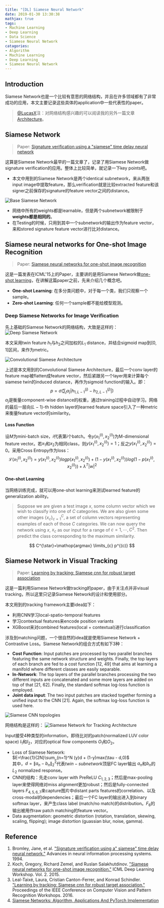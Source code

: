 ```yaml
---
title: "[DL] Siamese Neural Network"
date: 2019-01-30 13:30:38
mathjax: true
tags:
- Machine Learning
- Deep Learning
- Data Science
- Siamese Neural Network
catagories:
- Algorithm
- Machine Learning
- Deep Learning
- Siamese Neural Network
---
```

## Introduction
Siamese Network也是一个比较有意思的网络结构，并且在许多领域都有了非常成功的应用，本文主要记录这些具体的application中一些代表性的paper。
> [@LucasX](https://www.zhihu.com/people/xulu-0620)注：对网络结构感兴趣的可以阅读我的另外一篇文章[Architecture](https://lucasxlu.github.io/blog/2018/11/18/dl-architecture/)。

## Siamese Network
> Paper: [Signature verification using a "siamese" time delay neural network](http://papers.nips.cc/paper/769-signature-verification-using-a-siamese-time-delay-neural-network.pdf)

这算是Siamese Network最早的一篇文章了，记录了用Siamese Network做signature verification的应用。整体上比较简单，就记录一下key points吧。
* 本文中用到的Siamese Network是两个identical subnetwork，来从两张input image中提取feature，那么verification就是比较extracted feature和该signer之前保存的signature的feature vector之间的distance。
  
![Base Siamese Network](https://raw.githubusercontent.com/lucasxlu/blog/master/source/_posts/dl-siamese-net/base_siam_net.jpg)
* 网络中所有的weights都是learnable，但是两个subnetwork被限制于**weights都是相同的**。
* 在Testing的时候，只用到其中一个subnetwork的输出作为feature vector，来和stored signature feature vector进行比对distance。


## Siamese neural networks for One-shot Image Recognition
> Paper: [Siamese neural networks for one-shot image recognition](https://www.cs.cmu.edu/~rsalakhu/papers/oneshot1.pdf)

这是一篇发表在ICML'15上的Paper，主要讲的是用Siamese Network做[one-shot learning](https://en.wikipedia.org/wiki/One-shot_learning)，在讲解这篇paper之前，先来介绍几个概念吧。
* **One-shot Learning**: 在多分类问题中，对于每一个类，我们只观察一个sample。
* **Zero-shot Learning**: 任何一个sample都不能给模型观测。

### Deep Siamese Networks for Image Verification
先上基础的Siamese Network的网络结构，大致是这样的：
![Deep Siamese Network](https://raw.githubusercontent.com/lucasxlu/blog/master/source/_posts/dl-siamese-net/dsn.jpg)

本文采用twin feature $h_1$与$h_2$之间加权的$L_1$ distance，并结合sigmoid map到$[0, 1]$区间，来作为metric。

![Convolutional Siamese Architecture](https://raw.githubusercontent.com/lucasxlu/blog/master/source/_posts/dl-siamese-net/conv_arch_siam.jpg)

上述是本文用到的Convolutional Siamese Architecture，最后一个conv layer的feature map被flatten成feature vector，然后紧跟另一个layer用来计算每个siamese twin的induced distance，再作为sigmoid function的输入。即：
$$
p=\sigma(\sum_j \alpha_j |h_{1,L-1}^{(j)} - h_{2,L-1}^{(j)}|)
$$
$\alpha_j$是衡量component-wise distance的权重，通过training过程中自动学习。网络的最后一层向$(L-1)$-th hidden layer的learned feature space引入了一种metric来衡量feature vector的similarity。

#### Loss Function
设$M$为mini-batch size，$i$代表第$i$个batch。令$y(x_1^{(i)}, x_2^{(i)})$为M-dimensional feature vector。若$x_1$和$x_2$为相同class，则$y(x_1^{(i)}, x_2^{(i)})=1$；反之$y(x_1^{(i)}, x_2^{(i)})=0$。采用Cross Entropy作为loss：
$$
\mathcal{L}(x_1^{(i)}, x_2^{(i)})=y(x_1^{(i)}, x_2^{(i)})log p(x_1^{(i)}, x_2^{(i)}) + (1- y(x_1^{(i)}, x_2^{(i)}))log (1-p(x_1^{(i)}, x_2^{(i)})) + \lambda^T |w|^2
$$

#### One-shot Learning
当网络训练完成，就可以用one-shot learning来测试learned feature的generalization ability。
> Suppose we are given a test image $x$, some column vector which we wish to classify into one of $C$ categories. We are also given some other images $\{x_c\}_{c=1}^C$, a set of column vectors representing examples of each of those $C$ categories. We can now query the network using $x$, $x_c$ as our input for a range of $c=1,\cdots,C^2$. Then predict the class corresponding to the maximum similarity.

$$
C^{\star}=\mathop{argmax} \limits_{c} p^{(c)}
$$

## Siamese Network in Visual Tracking
> Paper: [Learning by tracking: Siamese cnn for robust target association](https://www.cv-foundation.org//openaccess/content_cvpr_2016_workshops/w12/papers/Leal-Taixe_Learning_by_Tracking_CVPR_2016_paper.pdf)

这是一篇利用Siamese Network做tracking的paper，由于关注点并非visual tracking，所以这里只记录Siamese Network的设计和使用部分。

本文用到的tracking framework主要idea如下：
* 利用CNN学习local-spatio-temporal features
* 学习contextual features来encode position variants
* XGBoost来对combined features(local + contextual)进行classification

涉及到matching问题，一个很自然的idea就是使用Siamese Network + Contrastive Loss。Siamese Network的组合方式有如下3种：
* **Cost Function**: Input patches are processed by two parallel branches featuring the same network structure and weights. Finally, the top layers of each branch are fed to a cost function [12, 49] that aims at learning a manifold where different classes are easily separable.
* **In-Network**: The top layers of the parallel branches processing the two different inputs are concatenated and some more layers are added on top of that [21, 62]. Finally, the standard softmax log-loss function is employed.
* **Joint data input**: The two input patches are stacked together forming a unified input to the CNN [21]. Again, the softmax log-loss function is used here.

![Siamese CNN topologies](https://raw.githubusercontent.com/lucasxlu/blog/master/source/_posts/dl-siamese-net/siam_net_topology.png)


网络结构是这样的：
![Siamese Network for Tracking Architecture](https://raw.githubusercontent.com/lucasxlu/blog/master/source/_posts/dl-siamese-net/siam_net_tracking_arch.png)

Input接受4种类型的information，即待比对的patch(normalized LUV color space) $I_1$和$I_2$，对应的optical flow components $O_1$和$O_2$。

* Loss of Siamese Network:   
  $E=\frac{1}{2N}\sum_{n=1}^N (y)d + (1-y)max(\tau - d,0)$  
  其中，$d=\|a_n-b_n\|_2^2$代表$twin-subnetwork$顶层FC layer输出 $a_n$和$b_n$的$L_2$ normalized response。
* CNN的结构：先走conv layer with PreReLU $C_{1,2,3}$；然后是max-pooling layer来使得网络对miss alignment更加robust；然后是fully-connected layers $F_{4,5,6,7}$来capture图片中distant parts features的correlation、以及cross-modal的dependencies；最后一个FC layer的输出进入到binary softmax layer，来产生class label (match/no match)的distribution。$F_6$的输出被用作raw patch matching的feature vector。
* Data augmentation: geometric distortion (rotation, translation, skewing, scaling, flipping); image distortion (guassian blur, noise, gamma).


## Reference
1. Bromley, Jane, et al. ["Signature verification using a" siamese" time delay neural network."](http://papers.nips.cc/paper/769-signature-verification-using-a-siamese-time-delay-neural-network.pdf) Advances in neural information processing systems. 1994.
2. Koch, Gregory, Richard Zemel, and Ruslan Salakhutdinov. ["Siamese neural networks for one-shot image recognition."](http://www.cs.utoronto.ca/~gkoch/files/msc-thesis.pdf) ICML Deep Learning Workshop. Vol. 2. 2015.
3. Leal-Taixé, Laura, Cristian Canton-Ferrer, and Konrad Schindler. ["Learning by tracking: Siamese cnn for robust target association."](https://www.cv-foundation.org//openaccess/content_cvpr_2016_workshops/w12/papers/Leal-Taixe_Learning_by_Tracking_CVPR_2016_paper.pdf) Proceedings of the IEEE Conference on Computer Vision and Pattern Recognition Workshops. 2016.
4. [Siamese Networks: Algorithm, Applications And PyTorch Implementation](https://becominghuman.ai/siamese-networks-algorithm-applications-and-pytorch-implementation-4ffa3304c18)